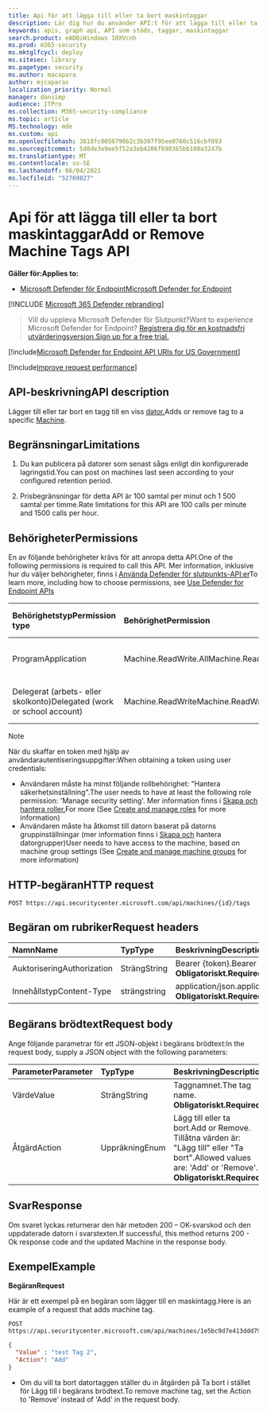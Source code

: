 ```yaml
---
title: Api för att lägga till eller ta bort maskintaggar
description: Lär dig hur du använder API:t för att lägga till eller ta bort maskintaggar för att lägga till eller ta bort en tagg för en dator i Microsoft Defender för Slutpunkt.
keywords: apis, graph api, API som stöds, taggar, maskintaggar
search.product: eADQiWindows 10XVcnh
ms.prod: m365-security
ms.mktglfcycl: deploy
ms.sitesec: library
ms.pagetype: security
ms.author: macapara
author: mjcaparas
localization_priority: Normal
manager: dansimp
audience: ITPro
ms.collection: M365-security-compliance
ms.topic: article
MS.technology: mde
ms.custom: api
ms.openlocfilehash: 3818fc0050790b2c3b307f95ee0760c516cbf893
ms.sourcegitcommit: 5d8de3e9ee5f52a3eb4206f690365bb108a3247b
ms.translationtype: MT
ms.contentlocale: sv-SE
ms.lasthandoff: 06/04/2021
ms.locfileid: "52769827"
---
```

# <a name="add-or-remove-machine-tags-api"></a><span data-ttu-id="83180-104">Api för att lägga till eller ta bort maskintaggar</span><span class="sxs-lookup"><span data-stu-id="83180-104">Add or Remove Machine Tags API</span></span>

<span data-ttu-id="83180-105">**Gäller för:**</span><span class="sxs-lookup"><span data-stu-id="83180-105">**Applies to:**</span></span>

- [<span data-ttu-id="83180-106">Microsoft Defender för Endpoint</span><span class="sxs-lookup"><span data-stu-id="83180-106">Microsoft Defender for Endpoint</span></span>](https://go.microsoft.com/fwlink/p/?linkid=2154037)

[!INCLUDE [Microsoft 365 Defender rebranding](../../includes/microsoft-defender.md)]

> <span data-ttu-id="83180-107">Vill du uppleva Microsoft Defender för Slutpunkt?</span><span class="sxs-lookup"><span data-stu-id="83180-107">Want to experience Microsoft Defender for Endpoint?</span></span> [<span data-ttu-id="83180-108">Registrera dig för en kostnadsfri utvärderingsversion.</span><span class="sxs-lookup"><span data-stu-id="83180-108">Sign up for a free trial.</span></span>](https://www.microsoft.com/microsoft-365/windows/microsoft-defender-atp?ocid=docs-wdatp-exposedapis-abovefoldlink) 

[!include[Microsoft Defender for Endpoint API URIs for US Government](../../includes/microsoft-defender-api-usgov.md)]

[!include[Improve request performance](../../includes/improve-request-performance.md)]

## <a name="api-description"></a><span data-ttu-id="83180-109">API-beskrivning</span><span class="sxs-lookup"><span data-stu-id="83180-109">API description</span></span>

<span data-ttu-id="83180-110">Lägger till eller tar bort en tagg till en viss [dator.](machine.md)</span><span class="sxs-lookup"><span data-stu-id="83180-110">Adds or remove tag to a specific [Machine](machine.md).</span></span>

## <a name="limitations"></a><span data-ttu-id="83180-111">Begränsningar</span><span class="sxs-lookup"><span data-stu-id="83180-111">Limitations</span></span>

1. <span data-ttu-id="83180-112">Du kan publicera på datorer som senast sågs enligt din konfigurerade lagringstid.</span><span class="sxs-lookup"><span data-stu-id="83180-112">You can post on machines last seen according to your configured retention period.</span></span>

2. <span data-ttu-id="83180-113">Prisbegränsningar för detta API är 100 samtal per minut och 1 500 samtal per timme.</span><span class="sxs-lookup"><span data-stu-id="83180-113">Rate limitations for this API are 100 calls per minute and 1500 calls per hour.</span></span>


## <a name="permissions"></a><span data-ttu-id="83180-114">Behörigheter</span><span class="sxs-lookup"><span data-stu-id="83180-114">Permissions</span></span>

<span data-ttu-id="83180-115">En av följande behörigheter krävs för att anropa detta API.</span><span class="sxs-lookup"><span data-stu-id="83180-115">One of the following permissions is required to call this API.</span></span> <span data-ttu-id="83180-116">Mer information, inklusive hur du väljer behörigheter, finns i [Använda Defender för slutpunkts-API:er](apis-intro.md)</span><span class="sxs-lookup"><span data-stu-id="83180-116">To learn more, including how to choose permissions, see [Use Defender for Endpoint APIs](apis-intro.md)</span></span>

<span data-ttu-id="83180-117">Behörighetstyp</span><span class="sxs-lookup"><span data-stu-id="83180-117">Permission type</span></span> |    <span data-ttu-id="83180-118">Behörighet</span><span class="sxs-lookup"><span data-stu-id="83180-118">Permission</span></span>    |    <span data-ttu-id="83180-119">Visningsnamn för behörighet</span><span class="sxs-lookup"><span data-stu-id="83180-119">Permission display name</span></span>
:---|:---|:---
<span data-ttu-id="83180-120">Program</span><span class="sxs-lookup"><span data-stu-id="83180-120">Application</span></span> |    <span data-ttu-id="83180-121">Machine.ReadWrite.All</span><span class="sxs-lookup"><span data-stu-id="83180-121">Machine.ReadWrite.All</span></span> |    <span data-ttu-id="83180-122">"Läsa och skriva all maskininformation"</span><span class="sxs-lookup"><span data-stu-id="83180-122">'Read and write all machine information'</span></span>
<span data-ttu-id="83180-123">Delegerat (arbets- eller skolkonto)</span><span class="sxs-lookup"><span data-stu-id="83180-123">Delegated (work or school account)</span></span> | <span data-ttu-id="83180-124">Machine.ReadWrite</span><span class="sxs-lookup"><span data-stu-id="83180-124">Machine.ReadWrite</span></span> | <span data-ttu-id="83180-125">Maskininformation för läsning och skrivning</span><span class="sxs-lookup"><span data-stu-id="83180-125">'Read and write machine information'</span></span>

>[!Note]
> <span data-ttu-id="83180-126">När du skaffar en token med hjälp av användarautentiseringsuppgifter:</span><span class="sxs-lookup"><span data-stu-id="83180-126">When obtaining a token using user credentials:</span></span>
>
>- <span data-ttu-id="83180-127">Användaren måste ha minst följande rollbehörighet: "Hantera säkerhetsinställning".</span><span class="sxs-lookup"><span data-stu-id="83180-127">The user needs to have at least the following role permission: 'Manage security setting'.</span></span> <span data-ttu-id="83180-128">Mer information finns i [Skapa och hantera roller.](user-roles.md)</span><span class="sxs-lookup"><span data-stu-id="83180-128">For more  (See [Create and manage roles](user-roles.md) for more information)</span></span>
>- <span data-ttu-id="83180-129">Användaren måste ha åtkomst till datorn baserat på datorns gruppinställningar (mer information finns i [Skapa och](machine-groups.md) hantera datorgrupper)</span><span class="sxs-lookup"><span data-stu-id="83180-129">User needs to have access to the machine, based on machine group settings (See [Create and manage machine groups](machine-groups.md) for more information)</span></span>

## <a name="http-request"></a><span data-ttu-id="83180-130">HTTP-begäran</span><span class="sxs-lookup"><span data-stu-id="83180-130">HTTP request</span></span>

```http
POST https://api.securitycenter.microsoft.com/api/machines/{id}/tags
```

## <a name="request-headers"></a><span data-ttu-id="83180-131">Begäran om rubriker</span><span class="sxs-lookup"><span data-stu-id="83180-131">Request headers</span></span>

<span data-ttu-id="83180-132">Namn</span><span class="sxs-lookup"><span data-stu-id="83180-132">Name</span></span> | <span data-ttu-id="83180-133">Typ</span><span class="sxs-lookup"><span data-stu-id="83180-133">Type</span></span> | <span data-ttu-id="83180-134">Beskrivning</span><span class="sxs-lookup"><span data-stu-id="83180-134">Description</span></span>
:---|:---|:---
<span data-ttu-id="83180-135">Auktorisering</span><span class="sxs-lookup"><span data-stu-id="83180-135">Authorization</span></span> | <span data-ttu-id="83180-136">Sträng</span><span class="sxs-lookup"><span data-stu-id="83180-136">String</span></span> | <span data-ttu-id="83180-137">Bearer {token}.</span><span class="sxs-lookup"><span data-stu-id="83180-137">Bearer {token}.</span></span> <span data-ttu-id="83180-138">**Obligatoriskt.**</span><span class="sxs-lookup"><span data-stu-id="83180-138">**Required**.</span></span>
<span data-ttu-id="83180-139">Innehållstyp</span><span class="sxs-lookup"><span data-stu-id="83180-139">Content-Type</span></span> | <span data-ttu-id="83180-140">sträng</span><span class="sxs-lookup"><span data-stu-id="83180-140">string</span></span> | <span data-ttu-id="83180-141">application/json.</span><span class="sxs-lookup"><span data-stu-id="83180-141">application/json.</span></span> <span data-ttu-id="83180-142">**Obligatoriskt.**</span><span class="sxs-lookup"><span data-stu-id="83180-142">**Required**.</span></span>

## <a name="request-body"></a><span data-ttu-id="83180-143">Begärans brödtext</span><span class="sxs-lookup"><span data-stu-id="83180-143">Request body</span></span>

<span data-ttu-id="83180-144">Ange följande parametrar för ett JSON-objekt i begärans brödtext:</span><span class="sxs-lookup"><span data-stu-id="83180-144">In the request body, supply a JSON object with the following parameters:</span></span>

<span data-ttu-id="83180-145">Parameter</span><span class="sxs-lookup"><span data-stu-id="83180-145">Parameter</span></span> |    <span data-ttu-id="83180-146">Typ</span><span class="sxs-lookup"><span data-stu-id="83180-146">Type</span></span>    | <span data-ttu-id="83180-147">Beskrivning</span><span class="sxs-lookup"><span data-stu-id="83180-147">Description</span></span>
:---|:---|:---
<span data-ttu-id="83180-148">Värde</span><span class="sxs-lookup"><span data-stu-id="83180-148">Value</span></span> |    <span data-ttu-id="83180-149">Sträng</span><span class="sxs-lookup"><span data-stu-id="83180-149">String</span></span> |    <span data-ttu-id="83180-150">Taggnamnet.</span><span class="sxs-lookup"><span data-stu-id="83180-150">The tag name.</span></span> <span data-ttu-id="83180-151">**Obligatoriskt.**</span><span class="sxs-lookup"><span data-stu-id="83180-151">**Required**.</span></span>
<span data-ttu-id="83180-152">Åtgärd</span><span class="sxs-lookup"><span data-stu-id="83180-152">Action</span></span>    | <span data-ttu-id="83180-153">Uppräkning</span><span class="sxs-lookup"><span data-stu-id="83180-153">Enum</span></span> |    <span data-ttu-id="83180-154">Lägg till eller ta bort.</span><span class="sxs-lookup"><span data-stu-id="83180-154">Add or Remove.</span></span> <span data-ttu-id="83180-155">Tillåtna värden är: "Lägg till" eller "Ta bort".</span><span class="sxs-lookup"><span data-stu-id="83180-155">Allowed values are: 'Add' or 'Remove'.</span></span> <span data-ttu-id="83180-156">**Obligatoriskt.**</span><span class="sxs-lookup"><span data-stu-id="83180-156">**Required**.</span></span>


## <a name="response"></a><span data-ttu-id="83180-157">Svar</span><span class="sxs-lookup"><span data-stu-id="83180-157">Response</span></span>

<span data-ttu-id="83180-158">Om svaret lyckas returnerar den här metoden 200 – OK-svarskod och den uppdaterade datorn i svarstexten.</span><span class="sxs-lookup"><span data-stu-id="83180-158">If successful, this method returns 200 - Ok response code and the updated Machine in the response body.</span></span>

## <a name="example"></a><span data-ttu-id="83180-159">Exempel</span><span class="sxs-lookup"><span data-stu-id="83180-159">Example</span></span>

<span data-ttu-id="83180-160">**Begäran**</span><span class="sxs-lookup"><span data-stu-id="83180-160">**Request**</span></span>

<span data-ttu-id="83180-161">Här är ett exempel på en begäran som lägger till en maskintagg.</span><span class="sxs-lookup"><span data-stu-id="83180-161">Here is an example of a request that adds machine tag.</span></span>

```http
POST https://api.securitycenter.microsoft.com/api/machines/1e5bc9d7e413ddd7902c2932e418702b84d0cc07/tags
```

```json
{
  "Value" : "test Tag 2",
  "Action": "Add"
}
```

- <span data-ttu-id="83180-162">Om du vill ta bort datortaggen ställer du in åtgärden på Ta bort i stället för Lägg till i begärans brödtext.</span><span class="sxs-lookup"><span data-stu-id="83180-162">To remove machine tag, set the Action to 'Remove' instead of 'Add' in the request body.</span></span>
